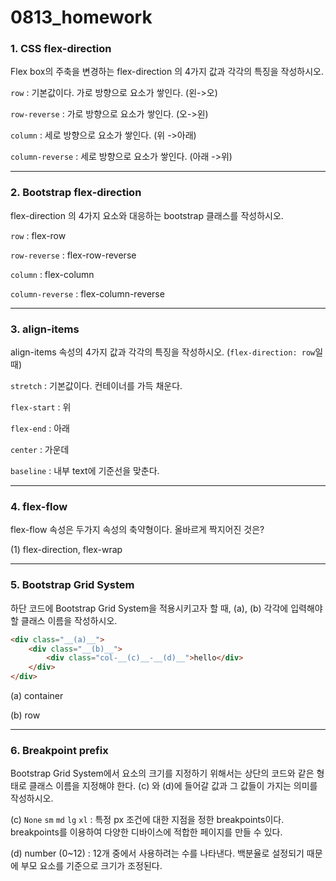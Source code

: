 # 0813_homework

### 1. CSS flex-direction

Flex box의 주축을 변경하는 flex-direction 의 4가지 값과 각각의 특징을 작성하시오.

`row` : 기본값이다. 가로 방향으로 요소가 쌓인다. (왼->오)

`row-reverse` : 가로 방향으로 요소가 쌓인다. (오->왼)

`column` : 세로 방향으로 요소가 쌓인다. (위 ->아래)

`column-reverse` : 세로 방향으로 요소가 쌓인다. (아래 ->위) 



---



### 2. Bootstrap flex-direction

 flex-direction 의 4가지 요소와 대응하는  bootstrap 클래스를 작성하시오.

`row` : flex-row

`row-reverse` : flex-row-reverse

`column` : flex-column

`column-reverse` : flex-column-reverse



---



### 3. align-items

align-items  속성의 4가지 값과 각각의 특징을 작성하시오. (`flex-direction: row`일 때)

`stretch` : 기본값이다. 컨테이너를 가득 채운다.

`flex-start` : 위

`flex-end` : 아래

`center` : 가운데

`baseline` : 내부 text에 기준선을 맞춘다.



---



### 4. flex-flow

flex-flow 속성은 두가지 속성의 축약형이다. 올바르게 짝지어진 것은?

(1) flex-direction, flex-wrap



---



### 5. Bootstrap Grid System

하단 코드에 Bootstrap Grid System을 적용시키고자 할 때, (a), (b) 각각에 입력해야 할 클래스 이름을 작성하시오.

```html
<div class="__(a)__">
    <div class="__(b)__">
        <div class="col-__(c)__-__(d)__">hello</div>
    </div>
</div>
```

(a) container

(b) row



---



### 6. Breakpoint prefix

Bootstrap Grid System에서 요소의 크기를 지정하기 위해서는 상단의 코드와 같은 형태로 클래스 이름을 지정해야 한다. (c) 와 (d)에 들어갈 값과 그 값들이 가지는 의미를 작성하시오.

(c) `None`  `sm`  `md`  `lg`  `xl`  :  특정 px 조건에 대한 지점을 정한  breakpoints이다. breakpoints를 이용하여 다양한 디바이스에 적합한 페이지를 만들 수 있다. 

(d) number (0~12) : 12개 중에서 사용하려는 수를 나타낸다. 백분율로 설정되기 때문에 부모 요소를 기준으로 크기가 조정된다.







































